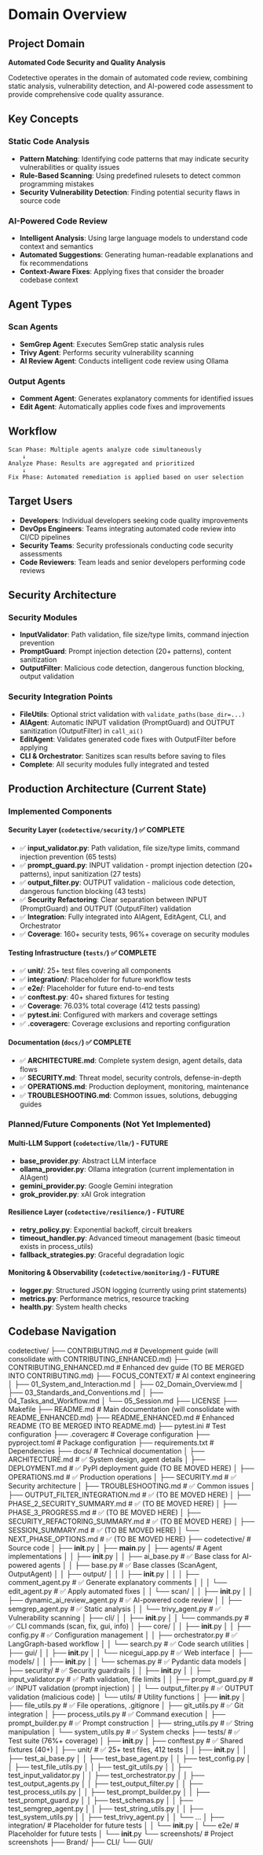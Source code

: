 # Domain Overview

## Project Domain

**Automated Code Security and Quality Analysis**

Codetective operates in the domain of automated code review, combining static analysis, vulnerability detection, and AI-powered code assessment to provide comprehensive code quality assurance.

## Key Concepts

### Static Code Analysis
- **Pattern Matching**: Identifying code patterns that may indicate security vulnerabilities or quality issues
- **Rule-Based Scanning**: Using predefined rulesets to detect common programming mistakes
- **Security Vulnerability Detection**: Finding potential security flaws in source code

### AI-Powered Code Review
- **Intelligent Analysis**: Using large language models to understand code context and semantics
- **Automated Suggestions**: Generating human-readable explanations and fix recommendations
- **Context-Aware Fixes**: Applying fixes that consider the broader codebase context

## Agent Types

### Scan Agents
- **SemGrep Agent**: Executes SemGrep static analysis rules
- **Trivy Agent**: Performs security vulnerability scanning
- **AI Review Agent**: Conducts intelligent code review using Ollama

### Output Agents
- **Comment Agent**: Generates explanatory comments for identified issues
- **Edit Agent**: Automatically applies code fixes and improvements

## Workflow

```
Scan Phase: Multiple agents analyze code simultaneously
    ↓
Analyze Phase: Results are aggregated and prioritized
    ↓
Fix Phase: Automated remediation is applied based on user selection
```

## Target Users

- **Developers**: Individual developers seeking code quality improvements
- **DevOps Engineers**: Teams integrating automated code review into CI/CD pipelines
- **Security Teams**: Security professionals conducting code security assessments
- **Code Reviewers**: Team leads and senior developers performing code reviews

## Security Architecture

### Security Modules
- **InputValidator**: Path validation, file size/type limits, command injection prevention
- **PromptGuard**: Prompt injection detection (20+ patterns), content sanitization
- **OutputFilter**: Malicious code detection, dangerous function blocking, output validation

### Security Integration Points
- **FileUtils**: Optional strict validation with `validate_paths(base_dir=...)`
- **AIAgent**: Automatic INPUT validation (PromptGuard) and OUTPUT sanitization (OutputFilter) in `call_ai()`
- **EditAgent**: Validates generated code fixes with OutputFilter before applying
- **CLI & Orchestrator**: Sanitizes scan results before saving to files
- **Complete**: All security modules fully integrated and tested

## Production Architecture (Current State)

### Implemented Components

#### Security Layer (`codetective/security/`) ✅ COMPLETE
- ✅ **input_validator.py**: Path validation, file size/type limits, command injection prevention (65 tests)
- ✅ **prompt_guard.py**: INPUT validation - prompt injection detection (20+ patterns), input sanitization (27 tests)
- ✅ **output_filter.py**: OUTPUT validation - malicious code detection, dangerous function blocking (43 tests)
- ✅ **Security Refactoring**: Clear separation between INPUT (PromptGuard) and OUTPUT (OutputFilter) validation
- ✅ **Integration**: Fully integrated into AIAgent, EditAgent, CLI, and Orchestrator
- ✅ **Coverage**: 160+ security tests, 96%+ coverage on security modules

#### Testing Infrastructure (`tests/`) ✅ COMPLETE
- ✅ **unit/**: 25+ test files covering all components
- ✅ **integration/**: Placeholder for future workflow tests
- ✅ **e2e/**: Placeholder for future end-to-end tests
- ✅ **conftest.py**: 40+ shared fixtures for testing
- ✅ **Coverage**: 76.03% total coverage (412 tests passing)
- ✅ **pytest.ini**: Configured with markers and coverage settings
- ✅ **.coveragerc**: Coverage exclusions and reporting configuration

#### Documentation (`docs/`) ✅ COMPLETE
- ✅ **ARCHITECTURE.md**: Complete system design, agent details, data flows
- ✅ **SECURITY.md**: Threat model, security controls, defense-in-depth
- ✅ **OPERATIONS.md**: Production deployment, monitoring, maintenance
- ✅ **TROUBLESHOOTING.md**: Common issues, solutions, debugging guides

### Planned/Future Components (Not Yet Implemented)

#### Multi-LLM Support (`codetective/llm/`) - FUTURE
- **base_provider.py**: Abstract LLM interface
- **ollama_provider.py**: Ollama integration (current implementation in AIAgent)
- **gemini_provider.py**: Google Gemini integration
- **grok_provider.py**: xAI Grok integration

#### Resilience Layer (`codetective/resilience/`) - FUTURE
- **retry_policy.py**: Exponential backoff, circuit breakers
- **timeout_handler.py**: Advanced timeout management (basic timeout exists in process_utils)
- **fallback_strategies.py**: Graceful degradation logic

#### Monitoring & Observability (`codetective/monitoring/`) - FUTURE
- **logger.py**: Structured JSON logging (currently using print statements)
- **metrics.py**: Performance metrics, resource tracking
- **health.py**: System health checks

## Codebase Navigation

codetective/
├── CONTRIBUTING.md                # Development guide (will consolidate with CONTRIBUTING_ENHANCED.md)
├── CONTRIBUTING_ENHANCED.md       # Enhanced dev guide (TO BE MERGED INTO CONTRIBUTING.md)
├── FOCUS_CONTEXT/                 # AI context engineering
│   ├── 01_System_and_Interaction.md
│   ├── 02_Domain_Overview.md
│   ├── 03_Standards_and_Conventions.md
│   ├── 04_Tasks_and_Workflow.md
│   └── 05_Session.md
├── LICENSE
├── Makefile
├── README.md                      # Main documentation (will consolidate with README_ENHANCED.md)
├── README_ENHANCED.md             # Enhanced README (TO BE MERGED INTO README.md)
├── pytest.ini                     # Test configuration
├── .coveragerc                    # Coverage configuration
├── pyproject.toml                 # Package configuration
├── requirements.txt               # Dependencies
├── docs/                          # Technical documentation
│   ├── ARCHITECTURE.md            # ✅ System design, agent details
│   ├── DEPLOYMENT.md              # ✅ PyPI deployment guide (TO BE MOVED HERE)
│   ├── OPERATIONS.md              # ✅ Production operations
│   ├── SECURITY.md                # ✅ Security architecture
│   ├── TROUBLESHOOTING.md         # ✅ Common issues
│   ├── OUTPUT_FILTER_INTEGRATION.md      # ✅ (TO BE MOVED HERE)
│   ├── PHASE_2_SECURITY_SUMMARY.md       # ✅ (TO BE MOVED HERE)
│   ├── PHASE_3_PROGRESS.md               # ✅ (TO BE MOVED HERE)
│   ├── SECURITY_REFACTORING_SUMMARY.md   # ✅ (TO BE MOVED HERE)
│   ├── SESSION_SUMMARY.md                # ✅ (TO BE MOVED HERE)
│   └── NEXT_PHASE_OPTIONS.md             # ✅ (TO BE MOVED HERE)
├── codetective/                   # Source code
│   ├── __init__.py
│   ├── __main__.py
│   ├── agents/                    # Agent implementations
│   │   ├── __init__.py
│   │   ├── ai_base.py             # ✅ Base class for AI-powered agents
│   │   ├── base.py                # ✅ Base classes (ScanAgent, OutputAgent)
│   │   ├── output/
│   │   │   ├── __init__.py
│   │   │   ├── comment_agent.py   # ✅ Generate explanatory comments
│   │   │   └── edit_agent.py      # ✅ Apply automated fixes
│   │   └── scan/
│   │       ├── __init__.py
│   │       ├── dynamic_ai_review_agent.py  # ✅ AI-powered code review
│   │       ├── semgrep_agent.py   # ✅ Static analysis
│   │       └── trivy_agent.py     # ✅ Vulnerability scanning
│   ├── cli/
│   │   ├── __init__.py
│   │   └── commands.py            # ✅ CLI commands (scan, fix, gui, info)
│   ├── core/
│   │   ├── __init__.py
│   │   ├── config.py              # ✅ Configuration management
│   │   ├── orchestrator.py        # ✅ LangGraph-based workflow
│   │   └── search.py              # ✅ Code search utilities
│   ├── gui/
│   │   ├── __init__.py
│   │   └── nicegui_app.py         # ✅ Web interface
│   ├── models/
│   │   ├── __init__.py
│   │   └── schemas.py             # ✅ Pydantic data models
│   ├── security/                  # ✅ Security guardrails
│   │   ├── __init__.py
│   │   ├── input_validator.py     # ✅ Path validation, file limits
│   │   ├── prompt_guard.py        # ✅ INPUT validation (prompt injection)
│   │   └── output_filter.py       # ✅ OUTPUT validation (malicious code)
│   └── utils/                     # Utility functions
│       ├── __init__.py
│       ├── file_utils.py          # ✅ File operations, .gitignore
│       ├── git_utils.py           # ✅ Git integration
│       ├── process_utils.py       # ✅ Command execution
│       ├── prompt_builder.py      # ✅ Prompt construction
│       ├── string_utils.py        # ✅ String manipulation
│       └── system_utils.py        # ✅ System checks
├── tests/                         # ✅ Test suite (76%+ coverage)
│   ├── __init__.py
│   ├── conftest.py                # ✅ Shared fixtures (40+)
│   ├── unit/                      # ✅ 25+ test files, 412 tests
│   │   ├── __init__.py
│   │   ├── test_ai_base.py
│   │   ├── test_base_agent.py
│   │   ├── test_config.py
│   │   ├── test_file_utils.py
│   │   ├── test_git_utils.py
│   │   ├── test_input_validator.py
│   │   ├── test_orchestrator.py
│   │   ├── test_output_agents.py
│   │   ├── test_output_filter.py
│   │   ├── test_process_utils.py
│   │   ├── test_prompt_builder.py
│   │   ├── test_prompt_guard.py
│   │   ├── test_schemas.py
│   │   ├── test_semgrep_agent.py
│   │   ├── test_string_utils.py
│   │   ├── test_system_utils.py
│   │   ├── test_trivy_agent.py
│   │   └── ...
│   ├── integration/                # Placeholder for future tests
│   │   └── __init__.py
│   └── e2e/                        # Placeholder for future tests
│       └── __init__.py
└── screenshots/                    # Project screenshots
    ├── Brand/
    ├── CLI/
    └── GUI/
